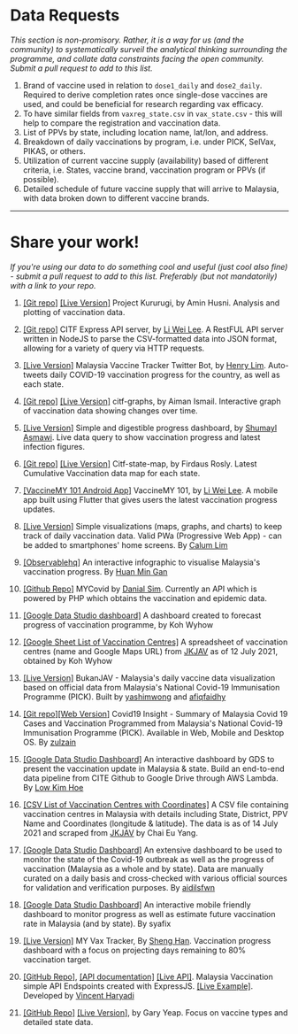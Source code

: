 # Data Requests

_This section is non-promisory. Rather, it is a way for us (and the community) to systematically surveil the analytical thinking surrounding the programme, and collate data constraints facing the open community. Submit a pull request to add to this list._

1) Brand of vaccine used in relation to `dose1_daily` and `dose2_daily`. Required to derive completion rates once single-dose vaccines are used, and could be beneficial for research regarding vax efficacy.
2) To have similar fields from `vaxreg_state.csv` in `vax_state.csv` - this will help to compare the registration and vaccination data.
3) List of PPVs by state, including location name, lat/lon, and address.
4) Breakdown of daily vaccinations by program, i.e. under PICK, SelVax, PIKAS, or others.
5) Utilization of current vaccine supply (availability) based of different criteria, i.e. States, vaccine brand, vaccination program or PPVs (if possible).
6) Detailed schedule of future vaccine supply that will arrive to Malaysia, with data broken down to different vaccine brands.

---

# Share your work!

_If you're using our data to do something cool and useful (just cool also fine) - submit a pull request to add to this list. Preferably (but not mandatorily) with a link to your repo._

1) [[Git repo]](https://github.com/aminhusni/project_kururugi_offline)
[[Live Version]](https://kururugi.blob.core.windows.net/kururugi/index.html)
Project Kururugi, by Amin Husni. Analysis and plotting of vaccination data.


2) [[Git repo]](https://github.com/leeliwei930/citf-express-api)
CITF Express API server, by [Li Wei Lee](https://techrino.net). A RestFUL API server written in NodeJS to parse the CSV-formatted data into JSON format, allowing for a variety of query via HTTP requests.


3) [[Live Version]](https://twitter.com/MYVaccineCount)
Malaysia Vaccine Tracker Twitter Bot, by [Henry Lim](https://twitter.com/henrylim96). Auto-tweets daily COVID-19 vaccination progress for the country, as well as each state.


4) [[Git repo]](https://github.com/pokgak/citf-graphs)
[[Live Version]](https://pokgak.github.io/citf-graphs)
citf-graphs, by Aiman Ismail. Interactive graph of vaccination data showing changes over time.


5) [[Live Version]](https://share.streamlit.io/mshumayl/malaysia-vaccination/main/dashboard_streamlit.py)
Simple and digestible progress dashboard, by [Shumayl Asmawi](https://twitter.com/Shumayl_). Live data query to show vaccination progress and latest infection figures.

6) [[Git repo]](https://github.com/firdausly/Citf-State-Map)
[[Live Version]](https://firdausly.github.io/Citf-State-Map/)
Citf-state-map, by Firdaus Rosly. Latest Cumulative Vaccination data map for each state.

7) [[VaccineMY 101 Android App]](https://play.google.com/store/apps/details?id=net.techrino.vaccinemy_101)
VaccineMY 101, by [Li Wei Lee](https://techrino.net). A mobile app built using Flutter that gives users the latest vaccination progress updates.

8) [[Live Version]](https://vax.covfefe.my/)
Simple visualizations (maps, graphs, and charts) to keep track of daily vaccination data. Valid PWa (Progressive Web App) - can be added to smartphones' home screens. By [Calum Lim](https://www.linkedin.com/in/calumlim/)

9) [[Observablehq]](https://observablehq.com/@minimumness/malaysias-covid-vaccination-progress)
An interactive infographic to visualise Malaysia's vaccination progress. By [Huan Min Gan](https://ministrudels.github.io/)

10) [[Github Repo]](https://github.com/danialsim95/mycovid)
MYCovid by [Danial Sim](https://github.com/danialsim95). Currently an API which is powered by PHP which obtains the vaccination and epidemic data.

11) [[Google Data Studio dashboard]](https://datastudio.google.com/s/qEsohEphTnA)
A dashboard created to forecast progress of vaccination programme, by Koh Wyhow

12) [[Google Sheet List of Vaccination Centres]](https://docs.google.com/spreadsheets/d/1Eurs9p9rzCjj33dbMk4266HgqdzONNtYNDwbcEdjpn0/edit?usp=sharing)
A spreadsheet of vaccination centres (name and Google Maps URL) from [JKJAV](https://www.vaksincovid.gov.my/) as of 12 July 2021, obtained by Koh Wyhow

8) [[Live Version]](https://bukanjav.com/)
BukanJAV - Malaysia's daily vaccine data visualization based on official data from Malaysia's National Covid-19 Immunisation Programme (PICK).  Built by [yashimwong](https://github.com/yashimwong/) and [afiqfaidhy](https://github.com/balistix)

13) [[Git repo]](https://github.com/zulzain2/covid19-insight-flutter)[[Web Version]](https://covid19.zulzayn.com/)
Covid19 Insight - Summary of Malaysia Covid 19 Cases and Vaccination Programmed from Malaysia's National Covid-19 Immunisation Programme (PICK). Available in Web, Mobile and Desktop OS. By [zulzain](https://github.com/zulzain2)

14) [[Google Data Studio Dashboard]](https://datastudio.google.com/reporting/18406380-bc57-4e1a-b5cd-a07f242f1ca3/page/OB1SC?s=gUlxxJLtG6k)
An interactive dashboard by GDS to present the vaccination update in Malaysia & state.
Build an end-to-end data pipeline from CITE Github to Google Drive through AWS Lambda.
By [Low Kim Hoe](https://www.linkedin.com/posts/ericlowkimhoe_citf-covid19-github-activity-6818191459301380096-Whyo)

15) [[CSV List of Vaccination Centres with Coordinates]](https://github.com/euyangchai/DSproject/blob/master/PPVscraper/ppv_cleaned.csv)
A CSV file containing vaccination centres in Malaysia with details including State, District, PPV Name and Coordinates (longitude & latitude). The data is as of 14 July 2021 and scraped from [JKJAV](https://www.vaksincovid.gov.my/) by Chai Eu Yang.

16) [[Google Data Studio Dashboard]](https://datastudio.google.com/reporting/8ba8d5d5-9a39-4506-af28-7ab8fcd8f8a9)
An extensive dashboard to be used to monitor the state of the Covid-19 outbreak as well as the progress of vaccination (Malaysia as a whole and by state). Data are manually curated on a daily basis and cross-checked with various official sources for validation and verification purposes. By [aidilsfwn](https://github.com/aidilsfwn)

17) [[Google Data Studio Dashboard]](https://datastudio.google.com/s/r8NqXYF2jpA)
An interactive mobile friendly dashboard to monitor progress as well as estimate future vaccination rate in Malaysia (and by state). By syafix

18) [[Live Version]](https://vax.tehcpeng.net/) MY Vax Tracker, By [Sheng Han](https://www.linkedin.com/in/shenghan/). Vaccination progress dashboard with a focus on projecting days remaining to 80% vaccination target. 

19) [[GitHub Repo]](https://github.com/vincenth19/myvaccine-backend), [[API documentation]](https://documenter.getpostman.com/view/16605343/Tzm8GG7u) [[Live API]](https://myvaccination-backend.vercel.app/api/). Malaysia Vaccination simple API Endspoints created with ExpressJS. [[Live Example]](https://mycoronastat.pages.dev). Developed by [Vincent Haryadi](https://vincenth19.com)

20) [[GitHub Repo]](https://github.com/garyyeap/covid-19-malaysia) [[Live Version]](https://covid-19.outerstudio.com), by Gary Yeap. Focus on vaccine types and detailed state data.
